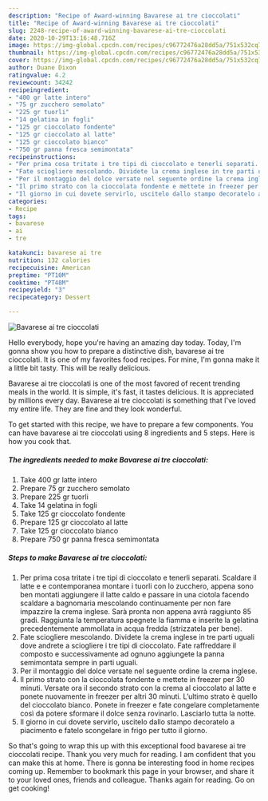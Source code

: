 ```yaml
---
description: "Recipe of Award-winning Bavarese ai tre cioccolati"
title: "Recipe of Award-winning Bavarese ai tre cioccolati"
slug: 2248-recipe-of-award-winning-bavarese-ai-tre-cioccolati
date: 2020-10-29T13:16:48.716Z
image: https://img-global.cpcdn.com/recipes/c96772476a28dd5a/751x532cq70/bavarese-ai-tre-cioccolati-recipe-main-photo.jpg
thumbnail: https://img-global.cpcdn.com/recipes/c96772476a28dd5a/751x532cq70/bavarese-ai-tre-cioccolati-recipe-main-photo.jpg
cover: https://img-global.cpcdn.com/recipes/c96772476a28dd5a/751x532cq70/bavarese-ai-tre-cioccolati-recipe-main-photo.jpg
author: Duane Dixon
ratingvalue: 4.2
reviewcount: 34242
recipeingredient:
- "400 gr latte intero"
- "75 gr zucchero semolato"
- "225 gr tuorli"
- "14 gelatina in fogli"
- "125 gr cioccolato fondente"
- "125 gr cioccolato al latte"
- "125 gr cioccolato bianco"
- "750 gr panna fresca semimontata"
recipeinstructions:
- "Per prima cosa tritate i tre tipi di cioccolato e tenerli separati. Scaldare il latte e e contemporanea montare i tuorli con lo zucchero, appena sono ben montati aggiungere il latte caldo e passare in una ciotola facendo scaldare a bagnomaria mescolando continuamente per non fare impazzire la crema inglese. Sarà pronta non appena avrà raggiunto 85 gradi. Raggiunta la temperatura spegnete la fiamma e inserite la gelatina precedentemente ammollata in acqua fredda (strizzatela per bene)."
- "Fate sciogliere mescolando. Dividete la crema inglese in tre parti uguali dove andrete a sciogliere i tre tipi di cioccolato. Fate raffreddare il composto e successivamente ad ognuno aggiungete la panna semimontata sempre in parti uguali."
- "Per il montaggio del dolce versate nel seguente ordine la crema inglese."
- "Il primo strato con la cioccolata fondente e mettete in freezer per 30 minuti. Versate ora il secondo strato con la crema al cioccolato al latte e ponete nuovamente in freezer per altri 30 minuti. L’ultimo strato è quello del cioccolato bianco. Ponete in freezer e fate congelare completamente così da potere sformare il dolce senza rovinarlo. Lasciarlo tutta la notte."
- "Il giorno in cui dovete servirlo, uscitelo dallo stampo decoratelo a piacimento e fatelo scongelare in frigo per tutto il giorno."
categories:
- Recipe
tags:
- bavarese
- ai
- tre

katakunci: bavarese ai tre 
nutrition: 132 calories
recipecuisine: American
preptime: "PT10M"
cooktime: "PT48M"
recipeyield: "3"
recipecategory: Dessert

---
```



![Bavarese ai tre cioccolati](https://img-global.cpcdn.com/recipes/c96772476a28dd5a/751x532cq70/bavarese-ai-tre-cioccolati-recipe-main-photo.jpg)

Hello everybody, hope you're having an amazing day today. Today, I'm gonna show you how to prepare a distinctive dish, bavarese ai tre cioccolati. It is one of my favorites food recipes. For mine, I'm gonna make it a little bit tasty. This will be really delicious.



Bavarese ai tre cioccolati is one of the most favored of recent trending meals in the world. It is simple, it's fast, it tastes delicious. It is appreciated by millions every day. Bavarese ai tre cioccolati is something that I've loved my entire life. They are fine and they look wonderful.


To get started with this recipe, we have to prepare a few components. You can have bavarese ai tre cioccolati using 8 ingredients and 5 steps. Here is how you cook that.

<!--inarticleads1-->

##### The ingredients needed to make Bavarese ai tre cioccolati:

1. Take 400 gr latte intero
1. Prepare 75 gr zucchero semolato
1. Prepare 225 gr tuorli
1. Take 14 gelatina in fogli
1. Take 125 gr cioccolato fondente
1. Prepare 125 gr cioccolato al latte
1. Take 125 gr cioccolato bianco
1. Prepare 750 gr panna fresca semimontata




<!--inarticleads2-->

##### Steps to make Bavarese ai tre cioccolati:

1. Per prima cosa tritate i tre tipi di cioccolato e tenerli separati. Scaldare il latte e e contemporanea montare i tuorli con lo zucchero, appena sono ben montati aggiungere il latte caldo e passare in una ciotola facendo scaldare a bagnomaria mescolando continuamente per non fare impazzire la crema inglese. Sarà pronta non appena avrà raggiunto 85 gradi. Raggiunta la temperatura spegnete la fiamma e inserite la gelatina precedentemente ammollata in acqua fredda (strizzatela per bene).
1. Fate sciogliere mescolando. Dividete la crema inglese in tre parti uguali dove andrete a sciogliere i tre tipi di cioccolato. Fate raffreddare il composto e successivamente ad ognuno aggiungete la panna semimontata sempre in parti uguali.
1. Per il montaggio del dolce versate nel seguente ordine la crema inglese.
1. Il primo strato con la cioccolata fondente e mettete in freezer per 30 minuti. Versate ora il secondo strato con la crema al cioccolato al latte e ponete nuovamente in freezer per altri 30 minuti. L’ultimo strato è quello del cioccolato bianco. Ponete in freezer e fate congelare completamente così da potere sformare il dolce senza rovinarlo. Lasciarlo tutta la notte.
1. Il giorno in cui dovete servirlo, uscitelo dallo stampo decoratelo a piacimento e fatelo scongelare in frigo per tutto il giorno.




So that's going to wrap this up with this exceptional food bavarese ai tre cioccolati recipe. Thank you very much for reading. I am confident that you can make this at home. There is gonna be interesting food in home recipes coming up. Remember to bookmark this page in your browser, and share it to your loved ones, friends and colleague. Thanks again for reading. Go on get cooking!
